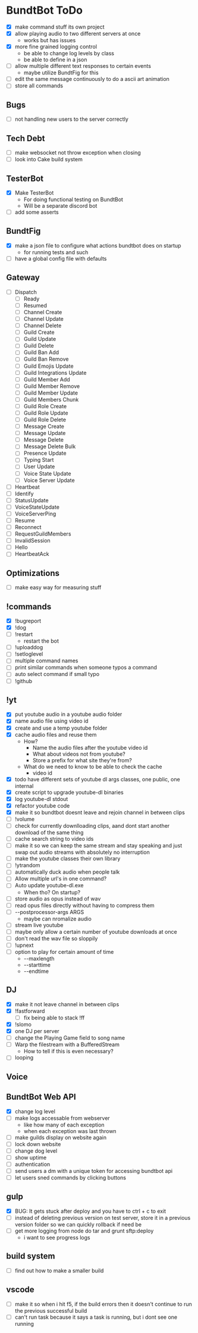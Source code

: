 # BundtBot ToDo

- [x] make command stuff its own project
- [x] allow playing audio to two different servers at once
  - works but has issues
- [x] more fine grained logging control
  - be able to change log levels by class
  - be able to define in a json
- [ ] allow multiple different text responses to certain events
  - maybe utilize BundtFig for this
- [ ] edit the same message continuously to do a ascii art animation
- [ ] store all commands

## Bugs

- [ ] not handling new users to the server correctly

## Tech Debt

- [ ] make websocket not throw exception when closing
- [ ] look into Cake build system

## TesterBot

- [x] Make TesterBot
  - For doing functional testing on BundtBot
  - Will be a separate discord bot
- [ ] add some asserts

## BundtFig

- [x] make a json file to configure what actions bundtbot does on startup
  - for running tests and such
- [ ] have a global config file with defaults

## Gateway

- [ ] Dispatch
  - [ ] Ready
  - [ ] Resumed
  - [ ] Channel Create
  - [ ] Channel Update
  - [ ] Channel Delete
  - [ ] Guild Create
  - [ ] Guild Update
  - [ ] Guild Delete
  - [ ] Guild Ban Add
  - [ ] Guild Ban Remove
  - [ ] Guild Emojis Update
  - [ ] Guild Integrations Update
  - [ ] Guild Member Add
  - [ ] Guild Member Remove
  - [ ] Guild Member Update
  - [ ] Guild Members Chunk
  - [ ] Guild Role Create
  - [ ] Guild Role Update
  - [ ] Guild Role Delete
  - [ ] Message Create
  - [ ] Message Update
  - [ ] Message Delete
  - [ ] Message Delete Bulk
  - [ ] Presence Update
  - [ ] Typing Start
  - [ ] User Update
  - [ ] Voice State Update
  - [ ] Voice Server Update
- [ ] Heartbeat
- [ ] Identify
- [ ] StatusUpdate
- [ ] VoiceStateUpdate
- [ ] VoiceServerPing
- [ ] Resume
- [ ] Reconnect
- [ ] RequestGuildMembers
- [ ] InvalidSession
- [ ] Hello
- [ ] HeartbeatAck

## Optimizations

- [ ] make easy way for measuring stuff

## !commands

- [x] !bugreport
- [x] !dog
- [ ] !restart
  - restart the bot
- [ ] !uploaddog
- [ ] !setloglevel
- [ ] multiple command names
- [ ] print similar commands when someone typos a command
- [ ] auto select command if small typo
- [ ] !github

## !yt

- [x] put youtube audio in a youtube audio folder
- [x] name audio file using video id
- [x] create and use a temp youtube folder
- [x] cache audio files and reuse them
  - How?
    - Name the audio files after the youtube video id
    - What about videos not from youtube?
    - Store a prefix for what site they're from?
  - What do we need to know to be able to check the cache
    - video id
- [x] todo have different sets of youtube dl args classes, one public, one internal
- [x] create script to upgrade youtube-dl binaries
- [x] log youtube-dl stdout
- [x] refactor youtube code
- [x] make it so bundtbot doesnt leave and rejoin channel in between clips
- [ ] !volume
- [ ] check for currently downlloading clips, aand dont start another download of the same thing
- [ ] cache search string to video ids
- [ ] make it so we can keep the same stream and stay speaking and just swap out audio streams with absolutely no interruption
- [ ] make the youtube classes their own library
- [ ] !ytrandom
- [ ] automatically duck audio when people talk
- [ ] Allow multiple url's in one command?
- [ ] Auto update youtube-dl.exe
  - When tho? On startup?
- [ ] store audio as opus instead of wav
- [ ] read opus files directly without having to compress them
- [ ] --postprocessor-args ARGS
  - maybe can nromalize audio
- [ ] stream live youtube
- [ ] maybe only allow a certain number of youtube downloads at once
- [ ] don't read the wav file so sloppily
- [ ] !upnext
- [ ] option to play for certain amount of time
  - --maxlength
  - --starttime
  - --endtime

## DJ

- [x] make it not leave channel in between clips
- [x] !fastforward
  - [ ] fix being able to stack !ff
- [x] !slomo
- [x] one DJ per server
- [ ] change the Playing Game field to song name
- [ ] Warp the filestream with a BufferedStream
  - How to tell if this is even necessary?
- [ ] looping

## Voice

## BundtBot Web API

- [x] change log level
- [ ] make logs accessable from webserver
  - like how many of each exception
  - when each exception was last thrown
- [ ] make guilds display on website again
- [ ] lock down website
- [ ] change dog level
- [ ] show uptime
- [ ] authentication
- [ ] send users a dm with a unique token for accessing bundtbot api
- [ ] let users sned commands by clicking buttons

## gulp

- [x] BUG: It gets stuck after deploy and you have to ctrl + c to exit
- [ ] instead of deleting previous version on test server, store it in a previous version folder so we can quickly rollback if need be
- [ ] get more logging from node do tar and grunt sftp:deploy
  - i want to see progress logs

## build system

- [ ] find out how to make a smaller build

## vscode

- [ ] make it so when i hit f5, if the build errors then it doesn't continue to run the previous successful build
- [ ] can't run task because it says a task is running, but i dont see one running
